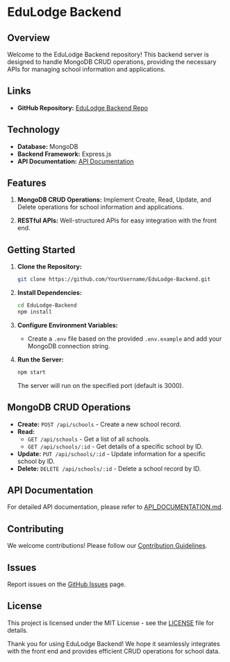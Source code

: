 # EduLodge Backend

## Overview

Welcome to the EduLodge Backend repository! This backend server is designed to handle MongoDB CRUD operations, providing the necessary APIs for managing school information and applications.

## Links

- **GitHub Repository:** [EduLodge Backend Repo]([https://github.com/YourUsername/EduLodge-Backend](https://github.com/UniqueCoderRihan/EduLodge-Server))

## Technology

- **Database:** MongoDB
- **Backend Framework:** Express.js
- **API Documentation:** [API Documentation](./API_DOCUMENTATION.md)

## Features

1. **MongoDB CRUD Operations:** Implement Create, Read, Update, and Delete operations for school information and applications.

2. **RESTful APIs:** Well-structured APIs for easy integration with the front end.

## Getting Started

1. **Clone the Repository:**
    ```bash
    git clone https://github.com/YourUsername/EduLodge-Backend.git
    ```

2. **Install Dependencies:**
    ```bash
    cd EduLodge-Backend
    npm install
    ```

3. **Configure Environment Variables:**
    - Create a `.env` file based on the provided `.env.example` and add your MongoDB connection string.

4. **Run the Server:**
    ```bash
    npm start
    ```
    The server will run on the specified port (default is 3000).

## MongoDB CRUD Operations

- **Create:** `POST /api/schools` - Create a new school record.
- **Read:** 
    - `GET /api/schools` - Get a list of all schools.
    - `GET /api/schools/:id` - Get details of a specific school by ID.
- **Update:** `PUT /api/schools/:id` - Update information for a specific school by ID.
- **Delete:** `DELETE /api/schools/:id` - Delete a school record by ID.

## API Documentation

For detailed API documentation, please refer to [API_DOCUMENTATION.md](./API_DOCUMENTATION.md).

## Contributing

We welcome contributions! Please follow our [Contribution Guidelines](CONTRIBUTING.md).

## Issues

Report issues on the [GitHub Issues](https://github.com/YourUsername/EduLodge-Backend/issues) page.

## License

This project is licensed under the MIT License - see the [LICENSE](LICENSE) file for details.

Thank you for using EduLodge Backend! We hope it seamlessly integrates with the front end and provides efficient CRUD operations for school data.
